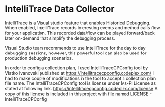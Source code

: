 # IntelliTrace Data Collector
IntelliTrace is a Visual studio feature that enables Historical Debugging. When enabled, IntelliTrace records interesting events and method calls flow for your application. This recorded data/flow can be played forward/back later on-demand that simplify the debugging process. 

Visual Studio team recommends to use IntelliTrace for the day to day debugging sessions, however, this powerful tool can also be used for production debugging scenarios. 

In order to config a collection plan, I used IntelliTraceCPConfig tool by Vlatko Ivanovski published at https://intellitracecpconfig.codeplex.com/
I had to make couple of modifications in the tool to accept a collection plan file name. The IntelliTraceCPConfig tool is license under Ms-Pl License as stated at following link.
https://intellitracecpconfig.codeplex.com/license
A copy of this licnese is included in this project with file named LICENSE - IntelliTraceCPConfig
 